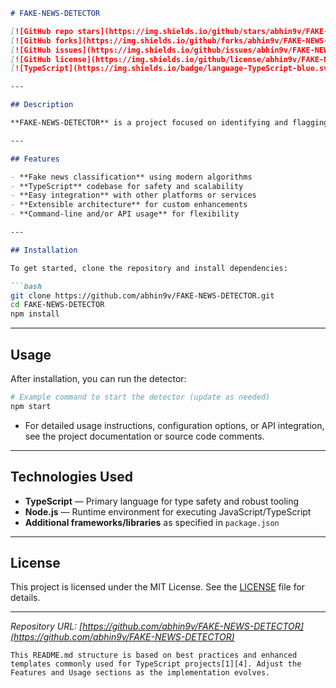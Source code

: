 ```markdown
# FAKE-NEWS-DETECTOR

[![GitHub repo stars](https://img.shields.io/github/stars/abhin9v/FAKE-NEWS-DETECTOR?style=social)](https://github.com/abhin9v/FAKE-NEWS-DETECTOR)
[![GitHub forks](https://img.shields.io/github/forks/abhin9v/FAKE-NEWS-DETECTOR?style=social)](https://github.com/abhin9v/FAKE-NEWS-DETECTOR/fork)
[![GitHub issues](https://img.shields.io/github/issues/abhin9v/FAKE-NEWS-DETECTOR)](https://github.com/abhin9v/FAKE-NEWS-DETECTOR/issues)
[![GitHub license](https://img.shields.io/github/license/abhin9v/FAKE-NEWS-DETECTOR)](https://github.com/abhin9v/FAKE-NEWS-DETECTOR/blob/main/LICENSE)
[![TypeScript](https://img.shields.io/badge/language-TypeScript-blue.svg)](https://www.typescriptlang.org/)

---

## Description

**FAKE-NEWS-DETECTOR** is a project focused on identifying and flagging fake news using advanced techniques and modern TypeScript development practices. It is designed to help users distinguish between genuine and misleading news content.

---

## Features

- **Fake news classification** using modern algorithms
- **TypeScript** codebase for safety and scalability
- **Easy integration** with other platforms or services
- **Extensible architecture** for custom enhancements
- **Command-line and/or API usage** for flexibility

---

## Installation

To get started, clone the repository and install dependencies:

```bash
git clone https://github.com/abhin9v/FAKE-NEWS-DETECTOR.git
cd FAKE-NEWS-DETECTOR
npm install
```

---

## Usage

After installation, you can run the detector:

```bash
# Example command to start the detector (update as needed)
npm start
```

- For detailed usage instructions, configuration options, or API integration, see the project documentation or source code comments.

---

## Technologies Used

- **TypeScript** — Primary language for type safety and robust tooling
- **Node.js** — Runtime environment for executing JavaScript/TypeScript
- **Additional frameworks/libraries** as specified in `package.json`

---

## License

This project is licensed under the MIT License. See the [LICENSE](https://github.com/abhin9v/FAKE-NEWS-DETECTOR/blob/main/LICENSE) file for details.

---

*Repository URL: [https://github.com/abhin9v/FAKE-NEWS-DETECTOR](https://github.com/abhin9v/FAKE-NEWS-DETECTOR)*
```
This README.md structure is based on best practices and enhanced templates commonly used for TypeScript projects[1][4]. Adjust the Features and Usage sections as the implementation evolves.
